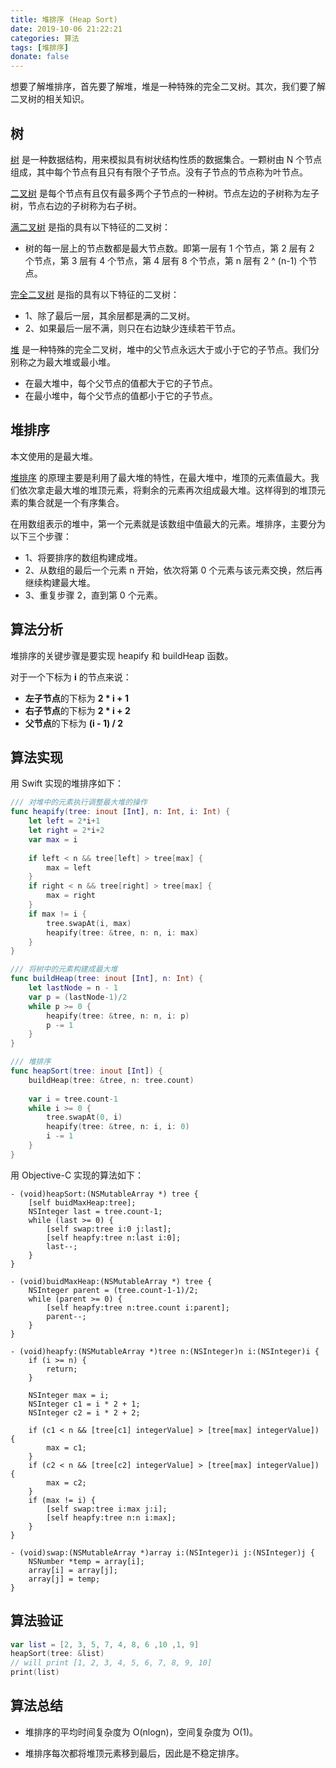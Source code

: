 ```yaml
---
title: 堆排序 (Heap Sort)
date: 2019-10-06 21:22:21
categories: 算法
tags: [堆排序]
donate: false
---
```



想要了解堆排序，首先要了解堆，堆是一种特殊的完全二叉树。其次，我们要了解二叉树的相关知识。

<!-- more -->

## 树

[树](https://zh.wikipedia.org/wiki/%E6%A0%91_(%E6%95%B0%E6%8D%AE%E7%BB%93%E6%9E%84)) 是一种数据结构，用来模拟具有树状结构性质的数据集合。一颗树由 N 个节点组成，其中每个节点有且只有有限个子节点。没有子节点的节点称为叶节点。

[二叉树](https://zh.wikipedia.org/wiki/%E4%BA%8C%E5%8F%89%E6%A0%91) 是每个节点有且仅有最多两个子节点的一种树。节点左边的子树称为左子树，节点右边的子树称为右子树。

[满二叉树](https://zh.wikipedia.org/wiki/%E4%BA%8C%E5%8F%89%E6%A0%91) 是指的具有以下特征的二叉树：

- 树的每一层上的节点数都是最大节点数。即第一层有 1 个节点，第 2 层有 2 个节点，第 3 层有 4 个节点，第 4 层有 8 个节点，第 n 层有 2 ^ (n-1) 个节点。

[完全二叉树](https://zh.wikipedia.org/wiki/%E4%BA%8C%E5%8F%89%E6%A0%91) 是指的具有以下特征的二叉树：

- 1、除了最后一层，其余层都是满的二叉树。
- 2、如果最后一层不满，则只在右边缺少连续若干节点。


[堆](https://zh.wikipedia.org/zh-hans/%E5%A0%86%E7%A9%8D) 是一种特殊的完全二叉树，堆中的父节点永远大于或小于它的子节点。我们分别称之为最大堆或最小堆。

- 在最大堆中，每个父节点的值都大于它的子节点。
- 在最小堆中，每个父节点的值都小于它的子节点。


## 堆排序

本文使用的是最大堆。

[堆排序](https://zh.wikipedia.org/wiki/%E5%A0%86%E6%8E%92%E5%BA%8F) 的原理主要是利用了最大堆的特性，在最大堆中，堆顶的元素值最大。我们依次拿走最大堆的堆顶元素，将剩余的元素再次组成最大堆。这样得到的堆顶元素的集合就是一个有序集合。

在用数组表示的堆中，第一个元素就是该数组中值最大的元素。堆排序，主要分为以下三个步骤：

- 1、将要排序的数组构建成堆。
- 2、从数组的最后一个元素 n 开始，依次将第 0 个元素与该元素交换，然后再继续构建最大堆。
- 3、重复步骤 2，直到第 0 个元素。


## 算法分析

堆排序的关键步骤是要实现 heapify 和 buildHeap 函数。

对于一个下标为 **i** 的节点来说：

- **左子节点**的下标为 **2 * i + 1**
- **右子节点**的下标为 **2 * i + 2**
- **父节点**的下标为 **(i - 1) / 2**

## 算法实现

用 Swift 实现的堆排序如下：

```swift
/// 对堆中的元素执行调整最大堆的操作
func heapify(tree: inout [Int], n: Int, i: Int) {
    let left = 2*i+1
    let right = 2*i+2
    var max = i
    
    if left < n && tree[left] > tree[max] {
        max = left
    }
    if right < n && tree[right] > tree[max] {
        max = right
    }
    if max != i {
        tree.swapAt(i, max)
        heapify(tree: &tree, n: n, i: max)
    }
}

/// 将树中的元素构建成最大堆
func buildHeap(tree: inout [Int], n: Int) {
    let lastNode = n - 1
    var p = (lastNode-1)/2
    while p >= 0 {
        heapify(tree: &tree, n: n, i: p)
        p -= 1
    }
}

/// 堆排序
func heapSort(tree: inout [Int]) {
    buildHeap(tree: &tree, n: tree.count)
    
    var i = tree.count-1
    while i >= 0 {
        tree.swapAt(0, i)
        heapify(tree: &tree, n: i, i: 0)
        i -= 1
    }
}
```

用 Objective-C 实现的算法如下：

```objc
- (void)heapSort:(NSMutableArray *) tree {
    [self buidMaxHeap:tree];
    NSInteger last = tree.count-1;
    while (last >= 0) {
        [self swap:tree i:0 j:last];
        [self heapfy:tree n:last i:0];
        last--;
    }
}

- (void)buidMaxHeap:(NSMutableArray *) tree {
    NSInteger parent = (tree.count-1-1)/2;
    while (parent >= 0) {
        [self heapfy:tree n:tree.count i:parent];
        parent--;
    }
}

- (void)heapfy:(NSMutableArray *)tree n:(NSInteger)n i:(NSInteger)i {
    if (i >= n) {
        return;
    }
    
    NSInteger max = i;
    NSInteger c1 = i * 2 + 1;
    NSInteger c2 = i * 2 + 2;
    
    if (c1 < n && [tree[c1] integerValue] > [tree[max] integerValue]) {
        max = c1;
    }
    if (c2 < n && [tree[c2] integerValue] > [tree[max] integerValue]) {
        max = c2;
    }
    if (max != i) {
        [self swap:tree i:max j:i];
        [self heapfy:tree n:n i:max];
    }
}

- (void)swap:(NSMutableArray *)array i:(NSInteger)i j:(NSInteger)j {
    NSNumber *temp = array[i];
    array[i] = array[j];
    array[j] = temp;
}
```

## 算法验证

```swift
var list = [2, 3, 5, 7, 4, 8, 6 ,10 ,1, 9]
heapSort(tree: &list)
// will print [1, 2, 3, 4, 5, 6, 7, 8, 9, 10]
print(list)
```

## 算法总结

- 堆排序的平均时间复杂度为 O(nlogn)，空间复杂度为 O(1)。

- 堆排序每次都将堆顶元素移到最后，因此是不稳定排序。